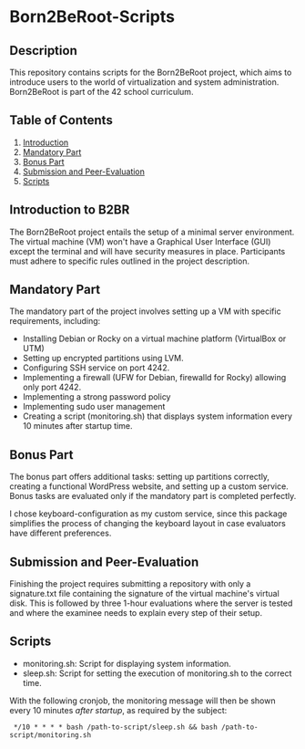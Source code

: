 # Born2BeRoot-Scripts

## Description

This repository contains scripts for the Born2BeRoot project, which aims to introduce users to the world of virtualization and system administration. Born2BeRoot is part of the 42 school curriculum.

## Table of Contents
1. [Introduction](#Introduction-to-B2BR)
2. [Mandatory Part](#Mandatory-Part)
3. [Bonus Part](#Bonus-Part)
4. [Submission and Peer-Evaluation](#Submission-and-Peer-Evaluation)
5. [Scripts](#Scripts)

## Introduction to B2BR

The Born2BeRoot project entails the setup of a minimal server environment. The virtual machine (VM) won't have a Graphical User Interface (GUI) except the terminal and will have security measures in place. Participants must adhere to specific rules outlined in the project description. 

## Mandatory Part

The mandatory part of the project involves setting up a VM with specific requirements, including:

* Installing Debian or Rocky on a virtual machine platform (VirtualBox or UTM)
* Setting up encrypted partitions using LVM.
* Configuring SSH service on port 4242.
* Implementing a firewall (UFW for Debian, firewalld for Rocky) allowing only port 4242.
* Implementing a strong password policy
* Implementing sudo user management
* Creating a script (monitoring.sh) that displays system information every 10 minutes after startup time.

## Bonus Part

The bonus part offers additional tasks: setting up partitions correctly, creating a functional WordPress website, and setting up a custom service. Bonus tasks are evaluated only if the mandatory part is completed perfectly.

I chose keyboard-configuration as my custom service, since this package simplifies the process of changing the keyboard layout in case evaluators have different preferences.

## Submission and Peer-Evaluation

Finishing the project requires submitting a repository with only a signature.txt file containing the signature of the virtual machine's virtual disk. This is followed by three 1-hour evaluations where the server is tested and where the examinee needs to explain every step of their setup.

## Scripts

* monitoring.sh: Script for displaying system information.
* sleep.sh: Script for setting the execution of monitoring.sh to the correct time.
  
With the following cronjob, the monitoring message will then be shown every 10 minutes *after startup*, as required by the subject:

``` */10 * * * * bash /path-to-script/sleep.sh && bash /path-to-script/monitoring.sh```

